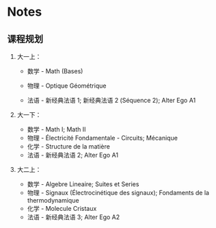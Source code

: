 # Notes

## 课程规划

1. 大一上：

   - 数学 - Math (Bases)

   - 物理 - Optique Géométrique
   - 法语 - 新经典法语 1; 新经典法语 2 (Séquence 2); Alter Ego A1

2. 大一下：

   - 数学 - Math I; Math II
   - 物理 - Électricité Fondamentale - Circuits; Mécanique
   - 化学 - Structure de la matière
   - 法语 - 新经典法语 2; Alter Ego A1

3. 大二上：

   - 数学 - Algebre Lineaire; Suites et Series
   - 物理 - Signaux (Électrocinétique des signaux); Fondaments de la thermodynamique
   - 化学 - Molecule Cristaux
   - 法语 - 新经典法语 3; Alter Ego A2



